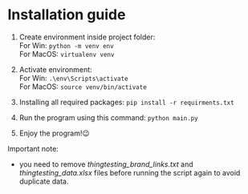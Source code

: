 # Installation guide

1. Create environment inside project folder:<br/>
For Win:
    `python -m venv env`<br/>
For MacOS:
    `virtualenv venv`

2. Activate environment:<br/>
For Win: 
    `.\env\Scripts\activate`<br />
For MacOS: 
    `source venv/bin/activate`

3. Installing all required packages:
    `pip install -r requirments.txt`

4. Run the program using this command:
    `python main.py`

5. Enjoy the program!😉

Important note:
 - you need to remove *thingtesting_brand_links.txt* and *thingtesting_data.xlsx* files before running the script again to avoid duplicate data.
